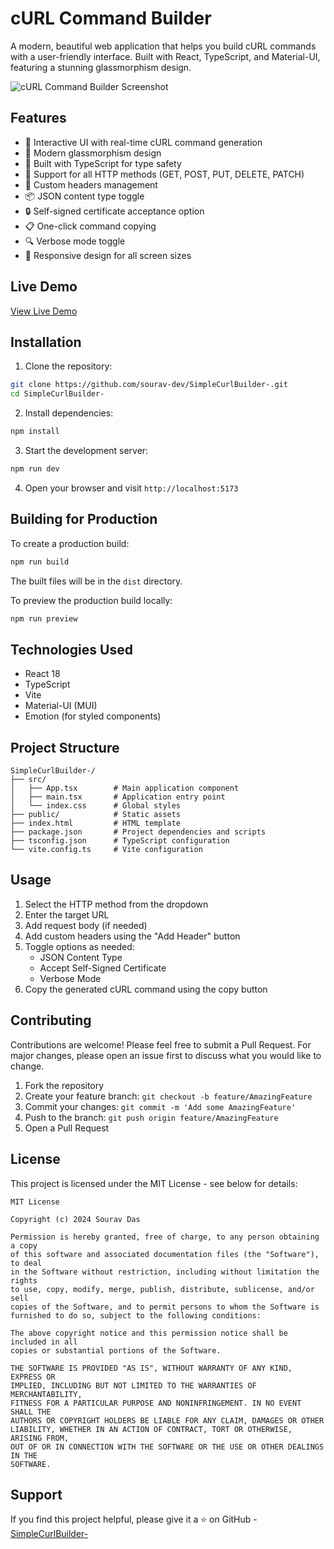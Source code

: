 # cURL Command Builder

A modern, beautiful web application that helps you build cURL commands with a user-friendly interface. Built with React, TypeScript, and Material-UI, featuring a stunning glassmorphism design.

![cURL Command Builder Screenshot](screenshot.png)

## Features

- 🚀 Interactive UI with real-time cURL command generation
- 🎨 Modern glassmorphism design
- 💪 Built with TypeScript for type safety
- 📝 Support for all HTTP methods (GET, POST, PUT, DELETE, PATCH)
- 🔧 Custom headers management
- 📦 JSON content type toggle
- 🔒 Self-signed certificate acceptance option
- 📋 One-click command copying
- 🔍 Verbose mode toggle
- 📱 Responsive design for all screen sizes

## Live Demo

[View Live Demo](#) <!-- Add your deployed app URL here -->

## Installation

1. Clone the repository:
```bash
git clone https://github.com/sourav-dev/SimpleCurlBuilder-.git
cd SimpleCurlBuilder-
```

2. Install dependencies:
```bash
npm install
```

3. Start the development server:
```bash
npm run dev
```

4. Open your browser and visit `http://localhost:5173`

## Building for Production

To create a production build:

```bash
npm run build
```

The built files will be in the `dist` directory.

To preview the production build locally:

```bash
npm run preview
```

## Technologies Used

- React 18
- TypeScript
- Vite
- Material-UI (MUI)
- Emotion (for styled components)

## Project Structure

```
SimpleCurlBuilder-/
├── src/
│   ├── App.tsx        # Main application component
│   ├── main.tsx       # Application entry point
│   └── index.css      # Global styles
├── public/            # Static assets
├── index.html         # HTML template
├── package.json       # Project dependencies and scripts
├── tsconfig.json      # TypeScript configuration
└── vite.config.ts     # Vite configuration
```

## Usage

1. Select the HTTP method from the dropdown
2. Enter the target URL
3. Add request body (if needed)
4. Add custom headers using the "Add Header" button
5. Toggle options as needed:
   - JSON Content Type
   - Accept Self-Signed Certificate
   - Verbose Mode
6. Copy the generated cURL command using the copy button

## Contributing

Contributions are welcome! Please feel free to submit a Pull Request. For major changes, please open an issue first to discuss what you would like to change.

1. Fork the repository
2. Create your feature branch: `git checkout -b feature/AmazingFeature`
3. Commit your changes: `git commit -m 'Add some AmazingFeature'`
4. Push to the branch: `git push origin feature/AmazingFeature`
5. Open a Pull Request

## License

This project is licensed under the MIT License - see below for details:

```
MIT License

Copyright (c) 2024 Sourav Das

Permission is hereby granted, free of charge, to any person obtaining a copy
of this software and associated documentation files (the "Software"), to deal
in the Software without restriction, including without limitation the rights
to use, copy, modify, merge, publish, distribute, sublicense, and/or sell
copies of the Software, and to permit persons to whom the Software is
furnished to do so, subject to the following conditions:

The above copyright notice and this permission notice shall be included in all
copies or substantial portions of the Software.

THE SOFTWARE IS PROVIDED "AS IS", WITHOUT WARRANTY OF ANY KIND, EXPRESS OR
IMPLIED, INCLUDING BUT NOT LIMITED TO THE WARRANTIES OF MERCHANTABILITY,
FITNESS FOR A PARTICULAR PURPOSE AND NONINFRINGEMENT. IN NO EVENT SHALL THE
AUTHORS OR COPYRIGHT HOLDERS BE LIABLE FOR ANY CLAIM, DAMAGES OR OTHER
LIABILITY, WHETHER IN AN ACTION OF CONTRACT, TORT OR OTHERWISE, ARISING FROM,
OUT OF OR IN CONNECTION WITH THE SOFTWARE OR THE USE OR OTHER DEALINGS IN THE
SOFTWARE.
```

## Support

If you find this project helpful, please give it a ⭐️ on GitHub - [SimpleCurlBuilder-](https://github.com/sourav-dev/SimpleCurlBuilder-.git)
